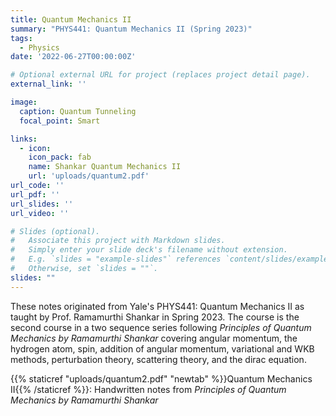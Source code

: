 ```yaml
---
title: Quantum Mechanics II
summary: "PHYS441: Quantum Mechanics II (Spring 2023)"
tags:
  - Physics
date: '2022-06-27T00:00:00Z'

# Optional external URL for project (replaces project detail page).
external_link: ''

image:
  caption: Quantum Tunneling
  focal_point: Smart

links:
  - icon: 
    icon_pack: fab
    name: Shankar Quantum Mechanics II
    url: 'uploads/quantum2.pdf'
url_code: ''
url_pdf: ''
url_slides: ''
url_video: ''

# Slides (optional).
#   Associate this project with Markdown slides.
#   Simply enter your slide deck's filename without extension.
#   E.g. `slides = "example-slides"` references `content/slides/example-slides.md`.
#   Otherwise, set `slides = ""`.
slides: ""
---
```


These notes originated from Yale's PHYS441: Quantum Mechanics II as taught by Prof. Ramamurthi Shankar in Spring 2023. The course is the second course in a two sequence series following *Principles of Quantum Mechanics by Ramamurthi Shankar* covering angular momentum, the hydrogen atom, spin, addition of angular momentum, variational and WKB methods, perturbation theory, scattering theory, and the dirac equation.

{{% staticref "uploads/quantum2.pdf" "newtab" %}}Quantum Mechanics II{{% /staticref %}}: Handwritten notes from *Principles of Quantum Mechanics by Ramamurthi Shankar* 




